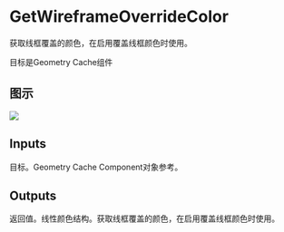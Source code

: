 # GetWireframeOverrideColor

获取线框覆盖的颜色，在启用覆盖线框颜色时使用。

目标是Geometry Cache组件

## 图示

![]($-20221218-18240214.png)

## Inputs

目标。Geometry Cache Component对象参考。 

## Outputs

返回值。线性颜色结构。获取线框覆盖的颜色，在启用覆盖线框颜色时使用。

